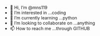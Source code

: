 - 👋 Hi, I’m @mns119
- 👀 I’m interested in ...coding
- 🌱 I’m currently learning ...python
- 💞️ I’m looking to collaborate on ...anything
- 📫 How to reach me ...through GITHUB

<!---
mns119/mns119 is a ✨ special ✨ repository because its `README.md` (this file) appears on your GitHub profile.
You can click the Preview link to take a look at your changes.
--->
